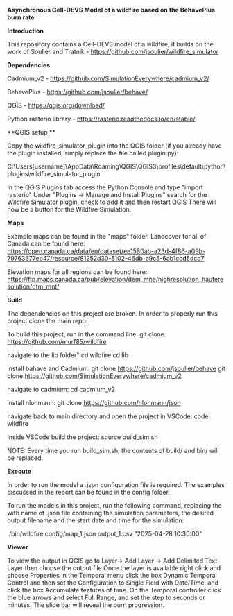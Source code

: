 **Asynchronous Cell-DEVS Model of a wildfire based on the BehavePlus burn rate**

**Introduction**

This repository contains a Cell-DEVS model of a wildfire, it builds on the work of Soulier and Tratnik - https://github.com/jsoulier/wildfire_simulator

**Dependencies**

Cadmium_v2 - https://github.com/SimulationEverywhere/cadmium_v2/

BehavePlus - https://github.com/jsoulier/behave/

QGIS - https://qgis.org/download/

Python rasterio library - https://rasterio.readthedocs.io/en/stable/

**QGIS setup **

Copy the wildfire_simulator_plugin into the QGIS folder (if you already have the plugin installed, simply replace the file called plugin.py):

C:\Users\[username]\AppData\Roaming\QGIS\QGIS3\profiles\default\python\plugins\wildfire_simulator_plugin

In the QGIS Plugins tab access the Python Console and type "import rasterio"
Under "Plugins -> Manage and Install Plugins" search for the Wildfire Simulator plugin, check to add it and then restart QGIS
There will now be a button for the Wildfire Simulation.

**Maps**

Example maps can be found in the "maps" folder. Landcover for all of Canada can be found here:
https://open.canada.ca/data/en/dataset/ee1580ab-a23d-4f86-a09b-79763677eb47/resource/81252d30-5102-46db-a9c5-6ab1ccd5dcd7

Elevation maps for all regions can be found here:
https://ftp.maps.canada.ca/pub/elevation/dem_mne/highresolution_hauteresolution/dtm_mnt/


**Build**

The dependencies on this project are broken. In order to properly run this project clone the main repo:

To build this project, run in the command line:
git clone https://github.com/murf85/wildfire

navigate to the lib folder"
cd wildfire
cd lib

install bahave and Cadmium:
git clone https://github.com/jsoulier/behave
git clone https://github.com/SimulationEverywhere/cadmium_v2

navigate to cadmium:
cd cadmium_v2

install nlohmann: 
git clone https://github.com/nlohmann/json

navigate back to main directory and open the project in VSCode:
code wildfire

Inside VSCode build the project:
source build_sim.sh

NOTE: Every time you run build_sim.sh, the contents of build/ and bin/ will be replaced.

**Execute**

In order to run the model a .json configuration file is required. The examples discussed in the report can be found in the config folder.

To run the models in this project, run the following command, replacing the with name of .json file containing the simulation parameters, the desired output filename and the start date and time for the simulation:

./bin/wildfire config/map_1.json output_1.csv "2025-04-28 10:30:00"

**Viewer**

To view the output in QGIS go to Layer-> Add Layer -> Add Delimited Text Layer then choose the output file
Once the layer is available right click and choose Properties
In the Temporal menu click the box Dynamic Temporal Control and then set the Configuration to Single Field with Date/Time, and click the box Accumulate features of time. 
On the Temporal controller click the blue arrows and select Full Range, and set the step to seconds or minutes. The slide bar will reveal the burn progression. 




